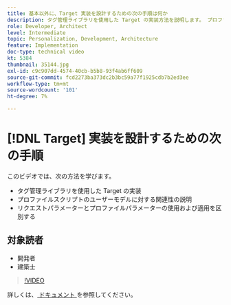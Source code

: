 ```yaml
---
title: 基本以外に、Target 実装を設計するための次の手順は何か
description: タグ管理ライブラリを使用した Target の実装方法を説明します。 プロファイルスクリプトとユーザーモデルの関連性、およびリクエストパラメーターとプロファイルパラメーターの使用と適用を区別する方法を明確にします。
role: Developer, Architect
level: Intermediate
topic: Personalization, Development, Architecture
feature: Implementation
doc-type: technical video
kt: 5384
thumbnail: 35144.jpg
exl-id: c9c907dd-4574-40cb-b5b8-93f4ab6ff609
source-git-commit: fcd2273ba373dc2b3bc59a77f1925cdb7b2ed3ee
workflow-type: tm+mt
source-wordcount: '101'
ht-degree: 7%

---
```


# [!DNL Target] 実装を設計するための次の手順

このビデオでは、次の方法を学びます。

* タグ管理ライブラリを使用した Target の実装
* プロファイルスクリプトのユーザーモデルに対する関連性の説明
* リクエストパラメーターとプロファイルパラメーターの使用および適用を区別する

## 対象読者

* 開発者
* 建築士

>[!VIDEO](https://video.tv.adobe.com/v/35144/?quality=12)

詳しくは、[ ドキュメント ](https://experienceleague.adobe.com/docs/target/using/implement-target/implementing-target.html?lang=ja) を参照してください。
